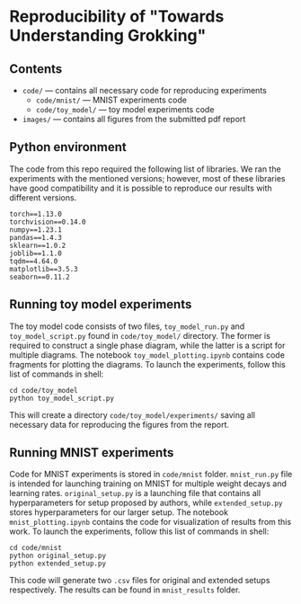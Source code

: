 # Reproducibility of "Towards Understanding Grokking"

## Contents

* `code/` &mdash; contains all necessary code for reproducing experiments
    * `code/mnist/` &mdash; MNIST experiments code
    * `code/toy_model/` &mdash; toy model experiments code
* `images/` &mdash; contains all figures from the submitted pdf report

## Python environment

The code from this repo required the following list of libraries. We ran the experiments with the mentioned versions; however, most of these libraries have good compatibility and it is possible to reproduce our results with different versions.  
```requirements
torch==1.13.0
torchvision==0.14.0
numpy==1.23.1
pandas==1.4.3
sklearn==1.0.2
joblib==1.1.0
tqdm==4.64.0
matplotlib==3.5.3
seaborn==0.11.2
```

## Running toy model experiments

The toy model code consists of two files, `toy_model_run.py` and `toy_model_script.py` found in `code/toy_model/` directory. The former is required to construct a single phase diagram, while the latter is a script for multiple diagrams. The notebook `toy_model_plotting.ipynb` contains code fragments for plotting the diagrams. To launch the experiments, follow this list of commands in shell:

```shell
cd code/toy_model
python toy_model_script.py
```

This will create a directory `code/toy_model/experiments/` saving all necessary data for reproducing the figures from the report. 

## Running MNIST experiments

Code for MNIST experiments is stored in `code/mnist` folder. `mnist_run.py` file is intended for launching training on MNIST for multiple weight decays and learning rates. `original_setup.py` is a launching file that contains all hyperparameters for setup proposed by authors, while `extended_setup.py` stores hyperparameters for our larger setup. The notebook `mnist_plotting.ipynb` contains the code for visualization of results from this work. To launch the experiments, follow this list of commands in shell:

```shell
cd code/mnist
python original_setup.py
python extended_setup.py
```

This code will generate two `.csv` files for original and extended setups respectively. The results can be found in `mnist_results` folder.

